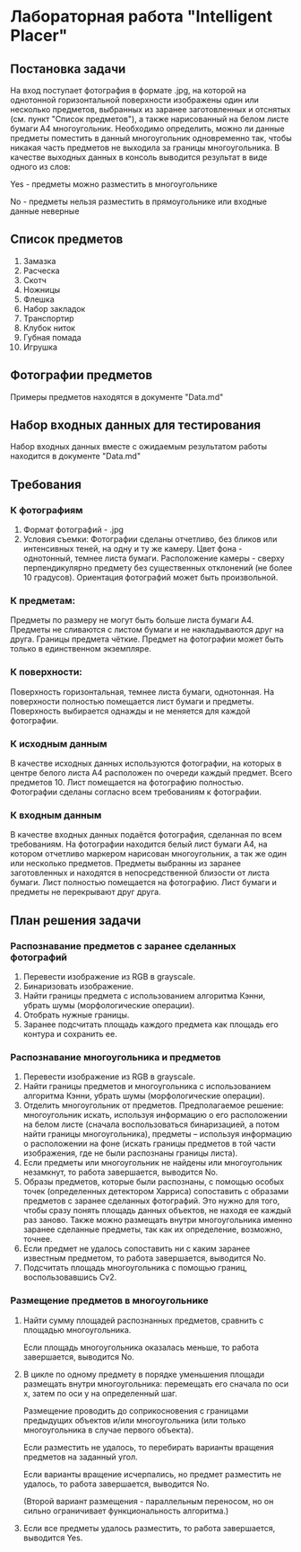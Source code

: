 # Лабораторная работа "Intelligent Placer"
## Постановка задачи
На вход поступает фотография в формате .jpg, на которой на однотонной горизонтальной поверхности изображены один или несколько предметов, выбранных из заранее заготовленных и отснятых (см. пункт "Список предметов"), а также нарисованный на белом листе бумаги А4 многоугольник. Необходимо определить, можно ли данные предметы поместить в данный многоугольник одновременно так, чтобы никакая часть предметов не выходила за границы многоугольника. В качестве выходных данных в консоль выводится результат в виде одного из слов:

Yes - предметы можно разместить в многоугольнике

No - предметы нельзя разместить в прямоугольнике или входные данные неверные

## Список предметов
1. Замазка
2. Расческа
3. Скотч
4. Ножницы
5. Флешка
6. Набор закладок
7. Транспортир
8. Клубок ниток
9. Губная помада
10. Игрушка

## Фотографии предметов
Примеры предметов находятся в документе "Data.md"

## Набор входных данных для тестирования
Набор входных данных вместе с ожидаемым результатом работы находится в документе "Data.md"

## Требования
### К фотографиям
1. Формат фотографий - .jpg 
2. Условия съемки: 
Фотографии сделаны отчетливо, без бликов или интенсивных теней, на одну и ту же камеру.
Цвет фона - однотонный, темнее листа бумаги.
Расположение камеры - сверху перпендикулярно предмету без существенных отклонений (не более 10 градусов).
Ориентация фотографий может быть произвольной.

### К предметам:
Предметы по размеру не могут быть больше листа бумаги А4.
Предметы не сливаются с листом бумаги и не накладываются друг на друга.
Границы предмета чёткие.
Предмет на фотографии может быть только в единственном экземпляре.

### К поверхности:
Поверхность горизонтальная, темнее листа бумаги, однотонная.
На поверхности полностью помещается лист бумаги и предметы.
Поверхность выбирается однажды и не меняется для каждой фотографии.

### К исходным данным
В качестве исходных данных используются фотографии, на которых в центре белого листа А4 расположен по очереди каждый предмет. Всего предметов 10. Лист помещается на фотографию полностью. Фотографии сделаны согласно всем требованиям к фотографии. 

### К входным данным
В качестве входных данных подаётся фотография, сделанная по всем требованиям. 
На фотографии находится белый лист бумаги А4, на котором отчетливо маркером нарисован многоугольник, а так же один или несколько предметов.
Предметы выбранны из заранее заготовленных и находятся в непосредственной близости от листа бумаги. Лист полностью помещается на фотографию.
Лист бумаги и предметы не перекрывают друг друга.

## План решения задачи

### Распознавание предметов с заранее сделанных фотографий
1.  Перевести изображение из RGB в grayscale.
2.  Бинаризовать изображение.
3.	Найти границы предмета с использованием алгоритма Кэнни, убрать шумы (морфологические операции).
4.  Отобрать нужные границы.
5.  Заранее подсчитать площадь каждого предмета как площадь его контура и сохранить ее.

### Распознавание многоугольника и предметов 
1.  Перевести изображение из RGB в grayscale.
2.	Найти границы предметов и многоугольника с использованием алгоритма Кэнни, убрать шумы (морфологические операции).
3.	Отделить многоугольник от предметов. Предполагаемое решение: многоугольник искать, используя информацию о его расположении на белом листе (сначала воспользоваться бинаризацией, а потом найти границы многоугольника), предметы – используя информацию о расположении на фоне (искать границы предметов в той части изображения, где не были распознаны границы листа).
4.	Если предметы или многоугольник не найдены или многоугольник незамкнут, то работа завершается, выводится No. 
5.  Образы предметов, которые были распознаны, с помощью особых точек (определенных детектором Харриса) сопоставить с образами предметов с заранее сделанных фотографий. Это нужно для того, чтобы сразу понять площадь данных объектов, не находя ее каждый раз заново. Также можно размещать внутри многоугольника именно заранее сделанные предметы, так как их определение, возможно, точнее.
6.  Если предмет не удалось сопоставить ни с каким заранее известным предметом, то работа завершается, выводится Nо.
7.  Подсчитать площадь многоугольника с помощью границ, воспользовавшись Cv2.

### Размещение предметов в многоугольнике
1.	Найти сумму площадей распознанных предметов, сравнить с площадью многоугольника. 

    Если площадь многоугольника оказалась меньше, то работа завершается, выводится No.
2.	В цикле по одному предмету в порядке уменьшения площади размещать внутри многоугольника: перемещать его сначала по оси x, затем по оси у на определенный шаг.

    Размещение проводить до соприкосновения с границами предыдущих объектов и/или многоугольника (или только многоугольника в случае первого объекта).
    
    Если разместить не удалось, то перебирать варианты вращения предметов на заданный угол. 
    
    Если варианты вращение исчерпались, но предмет разместить не удалось, то работа завершается, выводится No. 
    
    (Второй вариант размещения - параллельным переносом, но он сильно ограничивает функциональность алгоритма.)
3.	Если все предметы удалось разместить, то работа завершается, выводится Yes.




